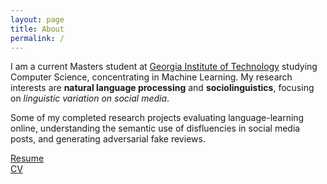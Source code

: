 ```yaml
---
layout: page
title: About
permalink: /
---
```


I am a current Masters student at [Georgia Institute of Technology](https://www.cc.gatech.edu/) studying Computer Science, concentrating in Machine Learning. My research interests are **natural language processing** and **sociolinguistics**, focusing on *linguistic variation on social media*.

Some of my completed research projects evaluating language-learning online, understanding the semantic use of disfluencies in social media posts, and generating adversarial fake reviews.

[Resume](https://github.com/mscandlen/mscandlen/raw/master/docs/Madelyn_Scandlen_Resume.pdf) <br>
[CV](https://github.com/mscandlen/mscandlen/raw/master/docs/Madelyn_Scandlen_CV.pdf)
